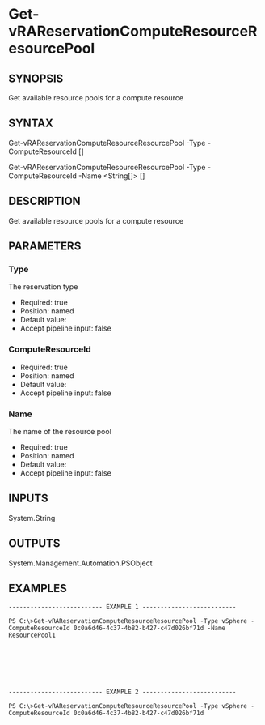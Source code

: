 # Get-vRAReservationComputeResourceResourcePool

## SYNOPSIS
    
Get available resource pools for a compute resource

## SYNTAX
 Get-vRAReservationComputeResourceResourcePool -Type <String> -ComputeResourceId <String> [<CommonParameters>] Get-vRAReservationComputeResourceResourcePool -Type <String> -ComputeResourceId <String> -Name <String[]> [<CommonParameters>]    

## DESCRIPTION

Get available resource pools for a compute resource

## PARAMETERS


### Type

The reservation type

* Required: true
* Position: named
* Default value: 
* Accept pipeline input: false

### ComputeResourceId


* Required: true
* Position: named
* Default value: 
* Accept pipeline input: false

### Name

The name of the resource pool

* Required: true
* Position: named
* Default value: 
* Accept pipeline input: false

## INPUTS

System.String

## OUTPUTS

System.Management.Automation.PSObject

## EXAMPLES
```
-------------------------- EXAMPLE 1 --------------------------

PS C:\>Get-vRAReservationComputeResourceResourcePool -Type vSphere -ComputeResourceId 0c0a6d46-4c37-4b82-b427-c47d026bf71d -Name ResourcePool1







-------------------------- EXAMPLE 2 --------------------------

PS C:\>Get-vRAReservationComputeResourceResourcePool -Type vSphere -ComputeResourceId 0c0a6d46-4c37-4b82-b427-c47d026bf71d
```

